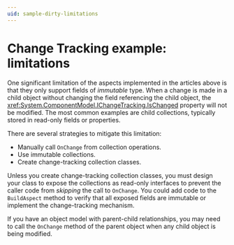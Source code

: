 ```yaml
---
uid: sample-dirty-limitations
---
```


# Change Tracking example: limitations

One significant limitation of the aspects implemented in the articles above is that they only support fields of _immutable_ type. When a change is made in a child object without changing the field referencing the child object, the <xref:System.ComponentModel.IChangeTracking.IsChanged> property will not be modified. The most common examples are child collections, typically stored in read-only fields or properties.

There are several strategies to mitigate this limitation:

* Manually call `OnChange` from collection operations.
* Use immutable collections.
* Create change-tracking collection classes.

Unless you create change-tracking collection classes, you must design your class to expose the collections as read-only interfaces to prevent the caller code from _skipping_ the call to `OnChange`. You could add code to the `BuildAspect` method to verify that all exposed fields are immutable or implement the change-tracking mechanism.

If you have an object model with parent-child relationships, you may need to call the `OnChange` method of the parent object when any child object is being modified.
